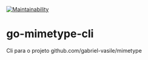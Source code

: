 [![Maintainability](https://api.codeclimate.com/v1/badges/167e019447c020c80028/maintainability)](https://codeclimate.com/github/dsaouda/go-mimetype-cli/maintainability)

# go-mimetype-cli

Cli para o projeto github.com/gabriel-vasile/mimetype
